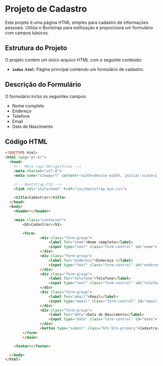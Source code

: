 # Projeto de Cadastro

Este projeto é uma página HTML simples para cadastro de informações pessoais. Utiliza o Bootstrap para estilização e proporciona um formulário com campos básicos.

## Estrutura do Projeto

O projeto contém um único arquivo HTML com o seguinte conteúdo:

- **`index.html`**: Página principal contendo um formulário de cadastro.

## Descrição do Formulário

O formulário inclui os seguintes campos:

- Nome completo
- Endereço
- Telefone
- Email
- Data de Nascimento

## Código HTML

```html
<!DOCTYPE html>
<html lang="pt-br">
  <head>
    <!-- Meta tags Obrigatórias -->
    <meta charset="utf-8">
    <meta name="viewport" content="width=device-width, initial-scale=1, shrink-to-fit=no">

    <!-- Bootstrap CSS -->
    <link rel="stylesheet" href="css/bootstrap.min.css">

    <title>Cadastrar</title>
  </head>
  <body>
    <header></header>

    <main class="container">
        <h1>Cadastrar</h1>

        <form>
                <div class="form-group">
                    <label for="nome">Nome completo</label>
                    <input type="text" class="form-control" id="nome">
                </div>
                <div class="form-group">
                    <label for="endereco">Endereço </label>
                    <input type="text" class="form-control" id="endereco">
                </div>
                <div class="form-group">
                    <label for="telefone">Telefone</label>
                    <input type="text" class="form-control" id="telefone">
                </div>
                <div class="form-group">
                    <label for="email">Email</label>
                    <input type="email" class="form-control" id="email1">
                </div>
                <div class="form-group">
                    <label for="data">Data de Nascimento</label>
                    <input type="date" class="form-control" id="date">
                </div>
                <button type="submit" class="btn btn-primary">Cadastrar</button>
        </form>
        </main>

    <footer></footer>

  </body>
</html>

